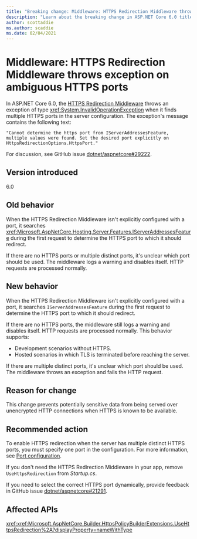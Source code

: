 ```yaml
---
title: "Breaking change: Middleware: HTTPS Redirection Middleware throws exception on ambiguous HTTPS ports"
description: "Learn about the breaking change in ASP.NET Core 6.0 titled Middleware: HTTPS Redirection Middleware throws exception on ambiguous HTTPS ports"
author: scottaddie
ms.author: scaddie
ms.date: 02/04/2021
---
```

# Middleware: HTTPS Redirection Middleware throws exception on ambiguous HTTPS ports

In ASP.NET Core 6.0, the [HTTPS Redirection Middleware](xref:Microsoft.AspNetCore.Builder.HttpsPolicyBuilderExtensions.UseHttpsRedirection%2A) throws an exception of type <xref:System.InvalidOperationException> when it finds multiple HTTPS ports in the server configuration. The exception's message contains the following text:

```console
"Cannot determine the https port from IServerAddressesFeature, multiple values were found. Set the desired port explicitly on HttpsRedirectionOptions.HttpsPort."
```

For discussion, see GitHub issue [dotnet/aspnetcore#29222](https://github.com/dotnet/aspnetcore/issues/29222).

## Version introduced

6.0

## Old behavior

When the HTTPS Redirection Middleware isn't explicitly configured with a port, it searches <xref:Microsoft.AspNetCore.Hosting.Server.Features.IServerAddressesFeature> during the first request to determine the HTTPS port to which it should redirect.

If there are no HTTPS ports or multiple distinct ports, it's unclear which port should be used. The middleware logs a warning and disables itself. HTTP requests are processed normally.

## New behavior

When the HTTPS Redirection Middleware isn't explicitly configured with a port, it searches `IServerAddressesFeature` during the first request to determine the HTTPS port to which it should redirect.

If there are no HTTPS ports, the middleware still logs a warning and disables itself. HTTP requests are processed normally. This behavior supports:

* Development scenarios without HTTPS.
* Hosted scenarios in which TLS is terminated before reaching the server.

If there are multiple distinct ports, it's unclear which port should be used. The middleware throws an exception and fails the HTTP request.

## Reason for change

This change prevents potentially sensitive data from being served over unencrypted HTTP connections when HTTPS is known to be available.

## Recommended action

To enable HTTPS redirection when the server has multiple distinct HTTPS ports, you must specify one port in the configuration. For more information, see [Port configuration](/aspnet/core/security/enforcing-ssl?view=aspnetcore-5.0#port-configuration).

If you don't need the HTTPS Redirection Middleware in your app, remove `UseHttpsRedirection` from *Startup.cs*.

If you need to select the correct HTTPS port dynamically, provide feedback in GitHub issue [dotnet/aspnetcore#21291](https://github.com/dotnet/aspnetcore/issues/21291).

## Affected APIs

<xref:xref:Microsoft.AspNetCore.Builder.HttpsPolicyBuilderExtensions.UseHttpsRedirection%2A?displayProperty=nameWithType>

<!--

## Category

ASP.NET Core

## Affected APIs

`Overload:Microsoft.AspNetCore.Builder.HttpsPolicyBuilderExtensions.UseHttpsRedirection`

-->
